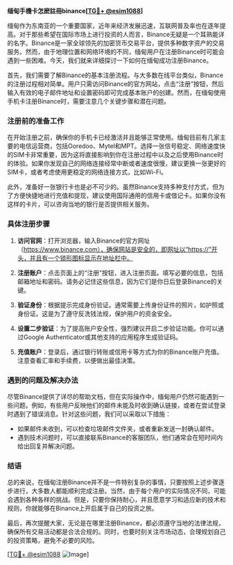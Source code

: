 **缅甸手機卡怎麽註冊binance[[TG💪+ @esim1088](https://t.me/s/esim1088)]**

缅甸作为东南亚的一个重要国家，近年来经济发展迅速，互联网普及率也在逐年提高。对于那些希望在国际市场上进行投资的人而言，Binance无疑是一个耳熟能详的名字。Binance是一家全球领先的加密货币交易平台，提供多种数字资产的交易服务。然而，由于地理位置和网络环境的不同，缅甸用户在注册Binance时可能会遇到一些困难。今天，我们就来详细探讨一下如何在缅甸成功注册Binance。

首先，我们需要了解Binance的基本注册流程。与大多数在线平台类似，Binance的注册过程相对简单。用户只需访问Binance的官方网站，点击“注册”按钮，然后输入有效的电子邮件地址和设置密码即可完成基本账户的创建。然而，在缅甸使用手机卡注册Binance时，需要注意几个关键步骤和潜在问题。

### 注册前的准备工作

在开始注册之前，确保你的手机卡已经激活并且能够正常使用。缅甸目前有几家主要的电信运营商，包括Ooredoo、Mytel和MPT。选择一张信号稳定、网络速度快的SIM卡非常重要，因为这将直接影响到你在注册过程中以及之后使用Binance时的体验。如果你发现自己的网络连接经常中断或者速度很慢，建议更换一张更好的SIM卡，或者考虑使用更稳定的网络连接方式，比如Wi-Fi。

此外，准备好一张银行卡也是必不可少的。虽然Binance支持多种支付方式，但为了方便快捷地进行充值和提现，建议使用国际通用的信用卡或借记卡。如果你没有这样的卡片，可以咨询当地的银行是否提供相关服务。

### 具体注册步骤

1. **访问官网**：打开浏览器，输入Binance的官方网址（https://www.binance.com），确保网站是安全的，即网址以“https://”开头，并且有一个锁形图标显示在地址栏中。

2. **注册账户**：点击页面上的“注册”按钮，进入注册页面。填写必要的信息，包括邮箱地址和密码。请务必记住这些信息，因为它们是你日后登录Binance的关键。

3. **验证身份**：根据提示完成身份验证。通常需要上传身份证件的照片，如护照或身份证。这是为了遵守反洗钱法规，保护用户的资金安全。

4. **设置二步验证**：为了提高账户安全性，强烈建议开启二步验证功能。你可以通过Google Authenticator或其他支持的应用程序生成验证码。

5. **充值账户**：登录后，通过银行转账或信用卡等方式为你的Binance账户充值。注意查看汇率和手续费，以便做出最佳决策。

### 遇到的问题及解决办法

尽管Binance提供了详尽的帮助文档，但在实际操作中，缅甸用户仍然可能遇到一些问题。例如，有些用户反映他们的邮件未能及时收到确认链接，或者在尝试登录时遇到了错误消息。针对这些问题，我们可以采取以下措施：

- 如果邮件未收到，可以检查垃圾邮件文件夹，或者重新发送一封确认邮件。
- 遇到技术问题时，可以直接联系Binance的客服团队，他们通常会在短时间内给出回复并解决问题。

### 结语

总的来说，在缅甸注册Binance并不是一件特别复杂的事情，只要按照上述步骤逐步进行，大多数人都能顺利完成注册。当然，由于每个用户的实际情况不同，可能会遇到各种各样的挑战。但是，只要你保持耐心，并且愿意学习和适应新的技术和规则，你就能够在Binance上开启属于自己的投资之旅。

最后，再次提醒大家，无论是在哪里注册Binance，都必须遵守当地的法律法规，确保所有交易活动都是合法合规的。同时，也要时刻关注市场动态，合理规划自己的投资策略，避免不必要的风险。

[[TG💪+ @esim1088](https://t.me/s/esim1088) ![Image](https://i.postimg.cc/4NQfJmqS/Snipaste-2025-05-13-00-14-12.png)]